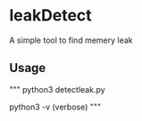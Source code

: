 # leakDetect

A simple tool to find memery leak

## Usage

"""
python3 detectleak.py

python3 -v (verbose)
"""

